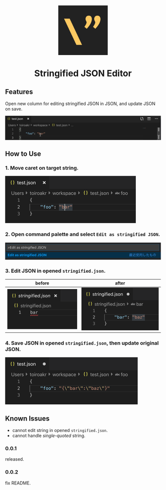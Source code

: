 <div align="center">
  <div style="width: 160px">

  ![icon](./assets/icon.png)
  </div>

  # Stringified JSON Editor
</div>


## Features
Open new column for editing stringified JSON in JSON, and update JSON on save.

![how_to_use](./assets/how_to_use.gif)

## How to Use
### 1. Move caret on target string.
![caret_on_target](./assets/caret_on_target.png)
### 2. Open command palette and select `Edit as stringified JSON`.
![select_command](./assets/select_command.png)
### 3. Edit JSON in opened `stringified.json`.
|  before  |  after  |
| :----: | :----: |
|  ![edit_stringified_before](./assets/edit_stringified_before.png)  | ![edit_stringified_after](./assets/edit_stringified_after.png)  |

### 4. Save JSON in opened `stringified.json`, then update original JSON.
![save_stringified](./assets/save_stringified.png)


## Known Issues
- cannot edit string in opened `stringified.json`.
- cannot handle *single-quoted* string.

### 0.0.1

released.

### 0.0.2

fix README.
